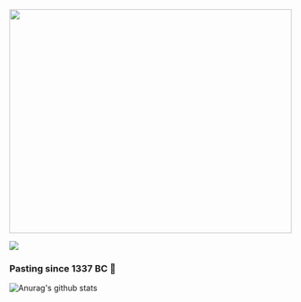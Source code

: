 <img align="center" src="https://raw.githubusercontent.com/M0n7y5/M0n7y5/master/logo.svg" width=100% height=400px>

![](https://i.imgur.com/PoXZ0ox.gif)

### Pasting since 1337 BC 🙏

![Anurag's github stats](https://github-readme-stats.vercel.app/api?username=m0n7y5&show_icons=true&theme=onedark)

